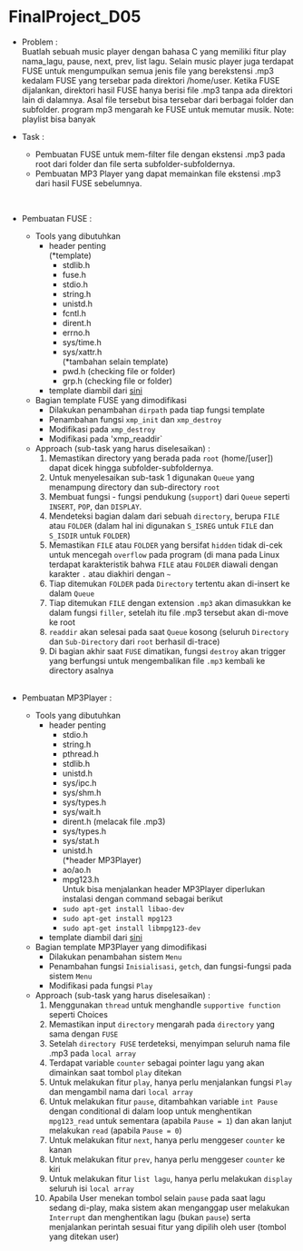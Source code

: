 # FinalProject_D05

- Problem : <br>
Buatlah sebuah music player dengan bahasa C yang memiliki fitur play nama_lagu, pause, next, prev, list lagu. Selain music player juga terdapat FUSE untuk mengumpulkan semua jenis file yang berekstensi .mp3 kedalam FUSE yang tersebar pada direktori /home/user. Ketika FUSE dijalankan, direktori hasil FUSE hanya berisi file .mp3 tanpa ada direktori lain di dalamnya. Asal file tersebut bisa tersebar dari berbagai folder dan subfolder. program mp3 mengarah ke FUSE untuk memutar musik.
Note: playlist bisa banyak

- Task : <br>
  - Pembuatan FUSE untuk mem-filter file dengan ekstensi .mp3 pada root dari folder dan file serta subfolder-subfoldernya.
  - Pembuatan MP3 Player yang dapat memainkan file ekstensi .mp3 dari hasil FUSE sebelumnya.

<br>

- Pembuatan FUSE :
  - Tools yang dibutuhkan <br>
    - header penting<br>
      (*template)
      - stdlib.h
      - fuse.h
      - stdio.h
      - string.h
      - unistd.h
      - fcntl.h
      - dirent.h
      - errno.h
      - sys/time.h 
      - sys/xattr.h <br>
      (*tambahan selain template)
      - pwd.h (checking file or folder)
      - grp.h (checking file or folder) 
     - template diambil dari <a href="https://github.com/asayler/CU-CS3753-PA5/blob/master/fusexmp.c">sini</a><br>
   - Bagian template FUSE yang dimodifikasi <br>
      - Dilakukan penambahan `dirpath` pada tiap fungsi template
      - Penambahan fungsi `xmp_init` dan `xmp_destroy`
      - Modifikasi pada `xmp_destroy`
      - Modifikasi pada 'xmp_readdir` <br>
   - Approach (sub-task yang harus diselesaikan) :
      1. Memastikan directory yang berada pada `root` (home/[user]) dapat dicek hingga subfolder-subfoldernya.
      2. Untuk menyelesaikan sub-task 1 digunakan `Queue` yang menampung directory dan sub-directory `root`
      3. Membuat fungsi - fungsi pendukung (`support`) dari `Queue` seperti `INSERT`, `POP`, dan `DISPLAY`.
      4. Mendeteksi bagian dalam dari sebuah `directory`, berupa `FILE` atau `FOLDER` (dalam hal ini digunakan `S_ISREG` untuk `FILE` dan `S_ISDIR` untuk `FOLDER`)
      5. Memastikan `FILE` atau `FOLDER` yang bersifat `hidden` tidak di-cek untuk mencegah `overflow` pada program (di mana pada Linux terdapat karakteristik bahwa `FILE` atau `FOLDER` diawali dengan karakter `.` atau diakhiri dengan `~`
      6. Tiap ditemukan `FOLDER` pada `Directory` tertentu akan di-insert ke dalam `Queue`
      7. Tiap ditemukan `FILE` dengan extension `.mp3` akan dimasukkan ke dalam fungsi `filler`, setelah itu file .mp3 tersebut akan di-move ke root
      8. `readdir` akan selesai pada saat `Queue` kosong (seluruh `Directory` dan `Sub-Directory` dari `root` berhasil di-trace)
      9. Di bagian akhir saat `FUSE` dimatikan, fungsi `destroy` akan trigger yang berfungsi untuk mengembalikan file `.mp3` kembali ke directory asalnya <br> <br>
      
- Pembuatan MP3Player :
  - Tools yang dibutuhkan <br>
    - header penting<br>
      - stdio.h
      - string.h
      - pthread.h
      - stdlib.h
      - unistd.h
      - sys/ipc.h
      - sys/shm.h
      - sys/types.h
      - sys/wait.h
      - dirent.h (melacak file .mp3)
      - sys/types.h
      - sys/stat.h
      - unistd.h <br>
      (*header MP3Player) <br>
      - ao/ao.h
      - mpg123.h <br>
      Untuk bisa menjalankan header MP3Player diperlukan instalasi dengan command sebagai berikut <br>
      - `sudo apt-get install libao-dev`
      - `sudo apt-get install mpg123`
      - `sudo apt-get install libmpg123-dev`
     - template diambil dari <a href="http://hzqtc.github.io/2012/05/play-mp3-with-libmpg123-and-libao.html">sini</a><br>
   - Bagian template MP3Player yang dimodifikasi <br>
      - Dilakukan penambahan sistem `Menu`
      - Penambahan fungsi `Inisialisasi`, `getch`, dan fungsi-fungsi pada sistem `Menu`
      - Modifikasi pada fungsi `Play` <br>
   - Approach (sub-task yang harus diselesaikan) :
      1. Menggunakan `thread` untuk menghandle `supportive function` seperti Choices
      2. Memastikan input `directory` mengarah pada `directory` yang sama dengan `FUSE`
      3. Setelah `directory FUSE` terdeteksi, menyimpan seluruh nama file .mp3 pada `local array`
      4. Terdapat variable `counter` sebagai pointer lagu yang akan dimainkan saat tombol `play` ditekan
      5. Untuk melakukan fitur `play`, hanya perlu menjalankan fungsi `Play` dan mengambil nama dari `local array`
      6. Untuk melakukan fitur `pause`, ditambahkan variable `int Pause` dengan conditional di dalam loop untuk menghentikan `mpg123_read` untuk sementara (apabila `Pause = 1`) dan akan lanjut melakukan `read` (apabila `Pause = 0`)
      7. Untuk melakukan fitur `next`, hanya perlu menggeser `counter` ke kanan
      8. Untuk melakukan fitur `prev`, hanya perlu menggeser `counter` ke kiri
      9. Untuk melakukan fitur `list lagu`, hanya perlu melakukan `display` seluruh isi `local array`
      10. Apabila User menekan tombol selain `pause` pada saat lagu sedang di-play, maka sistem akan menganggap user melakukan `Interrupt` dan menghentikan lagu (bukan `pause`) serta menjalankan perintah sesuai fitur yang dipilih oleh user (tombol yang ditekan user)
